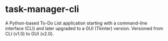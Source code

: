 # task-manager-cli
A Python-based To-Do List application starting with a command-line interface (CLI) and later upgraded to a GUI (Tkinter) version. Versioned from CLI (v1.0) to GUI (v2.0).
